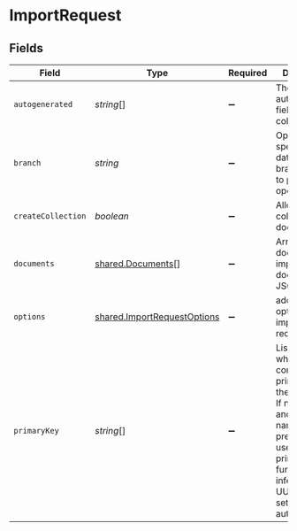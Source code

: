 # ImportRequest


## Fields

| Field                                                                                                                                                                                                              | Type                                                                                                                                                                                                               | Required                                                                                                                                                                                                           | Description                                                                                                                                                                                                        |
| ------------------------------------------------------------------------------------------------------------------------------------------------------------------------------------------------------------------ | ------------------------------------------------------------------------------------------------------------------------------------------------------------------------------------------------------------------ | ------------------------------------------------------------------------------------------------------------------------------------------------------------------------------------------------------------------ | ------------------------------------------------------------------------------------------------------------------------------------------------------------------------------------------------------------------ |
| `autogenerated`                                                                                                                                                                                                    | *string*[]                                                                                                                                                                                                         | :heavy_minus_sign:                                                                                                                                                                                                 | The list of autogenerated fields of the collection                                                                                                                                                                 |
| `branch`                                                                                                                                                                                                           | *string*                                                                                                                                                                                                           | :heavy_minus_sign:                                                                                                                                                                                                 | Optionally specify a database branch name to perform operation on                                                                                                                                                  |
| `createCollection`                                                                                                                                                                                                 | *boolean*                                                                                                                                                                                                          | :heavy_minus_sign:                                                                                                                                                                                                 | Allow to create collection if it doesn't exists                                                                                                                                                                    |
| `documents`                                                                                                                                                                                                        | [shared.Documents](../../../sdk/models/shared/documents.md)[]                                                                                                                                                      | :heavy_minus_sign:                                                                                                                                                                                                 | Array of documents to import. Each document is a JSON object.                                                                                                                                                      |
| `options`                                                                                                                                                                                                          | [shared.ImportRequestOptions](../../../sdk/models/shared/importrequestoptions.md)                                                                                                                                  | :heavy_minus_sign:                                                                                                                                                                                                 | additional options for import requests.                                                                                                                                                                            |
| `primaryKey`                                                                                                                                                                                                       | *string*[]                                                                                                                                                                                                         | :heavy_minus_sign:                                                                                                                                                                                                 | List of fields which constitutes primary key of the collection If not specified and field with name 'id' is present, it's used as a primary key, further if inferred type is UUID, then it's set as autogenerated. |